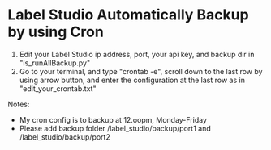 # Label Studio Automatically Backup by using Cron

1. Edit your Label Studio ip address, port, your api key, and backup dir in "ls_runAllBackup.py"
2. Go to your terminal, and type "crontab -e", scroll down to the last row by using arrow button, and enter the configuration at the last row as in "edit_your_crontab.txt"

Notes:
- My cron config is to backup at 12.oopm, Monday-Friday
- Please add backup folder /label_studio/backup/port1 and /label_studio/backup/port2
